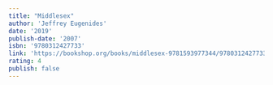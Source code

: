 ```yaml
---
title: "Middlesex"
author: 'Jeffrey Eugenides'
date: '2019'
publish-date: '2007'
isbn: '9780312427733'
link: 'https://bookshop.org/books/middlesex-9781593977344/9780312427733'
rating: 4
publish: false
---
```

